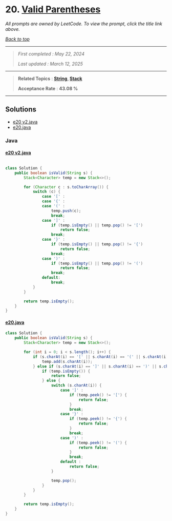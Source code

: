 # 20. [Valid Parentheses](<https://leetcode.com/problems/valid-parentheses>)

*All prompts are owned by LeetCode. To view the prompt, click the title link above.*

*[Back to top](<../README.md>)*

------

> *First completed : May 22, 2024*
>
> *Last updated : March 12, 2025*

------

> **Related Topics** : **[String](<by_topic/String.md>), [Stack](<by_topic/Stack.md>)**
>
> **Acceptance Rate** : **43.08 %**

------

## Solutions

- [e20 v2.java](<../my-submissions/e20 v2.java>)
- [e20.java](<../my-submissions/e20.java>)
### Java
#### [e20 v2.java](<../my-submissions/e20 v2.java>)
```Java

class Solution {
    public boolean isValid(String s) {
        Stack<Character> temp = new Stack<>();

        for (Character c : s.toCharArray()) {
            switch (c) {
                case '[' :
                case '{' :
                case '(' :
                    temp.push(c);
                    break;
                case ']' :
                    if (temp.isEmpty() || temp.pop() != '[')
                        return false;
                    break;
                case '}' :
                    if (temp.isEmpty() || temp.pop() != '{')
                        return false;
                    break;
                case ')' :
                    if (temp.isEmpty() || temp.pop() != '(')
                        return false;
                    break;
                default:
                    break;
            }
        }

        return temp.isEmpty();
    }
}
```

#### [e20.java](<../my-submissions/e20.java>)
```Java
class Solution {
    public boolean isValid(String s) {
        Stack<Character> temp = new Stack<>();

        for (int i = 0; i < s.length(); i++) {
            if (s.charAt(i) == '[' || s.charAt(i) == '(' || s.charAt(i) == '{') {
                temp.add(s.charAt(i));
            } else if (s.charAt(i) == ']' || s.charAt(i) == ')' || s.charAt(i) == '}') {
                if (temp.isEmpty()) {
                    return false;
                } else {
                    switch (s.charAt(i)) {
                        case ']' :
                            if (temp.peek() != '[') {
                                return false;
                            }
                            break;
                        case '}' :
                            if (temp.peek() != '{') {
                                return false;
                            }
                            break;
                        case ')' :
                            if (temp.peek() != '(') {
                                return false;
                            }
                            break;
                        default :
                            return false;       
                    }

                    temp.pop();
                }
            }
        }

        return temp.isEmpty();
    }
}
```

